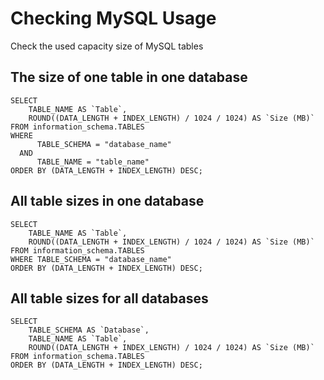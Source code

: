 # Checking MySQL Usage

Check the used capacity size of MySQL tables

## The size of one table in one database

```
SELECT
    TABLE_NAME AS `Table`,
    ROUND((DATA_LENGTH + INDEX_LENGTH) / 1024 / 1024) AS `Size (MB)`
FROM information_schema.TABLES
WHERE
      TABLE_SCHEMA = "database_name"
  AND
      TABLE_NAME = "table_name"
ORDER BY (DATA_LENGTH + INDEX_LENGTH) DESC;
```

## All table sizes in one database

```
SELECT
    TABLE_NAME AS `Table`,
    ROUND((DATA_LENGTH + INDEX_LENGTH) / 1024 / 1024) AS `Size (MB)`
FROM information_schema.TABLES
WHERE TABLE_SCHEMA = "database_name"
ORDER BY (DATA_LENGTH + INDEX_LENGTH) DESC;
```

## All table sizes for all databases

```
SELECT
    TABLE_SCHEMA AS `Database`,
    TABLE_NAME AS `Table`,
    ROUND((DATA_LENGTH + INDEX_LENGTH) / 1024 / 1024) AS `Size (MB)`
FROM information_schema.TABLES
ORDER BY (DATA_LENGTH + INDEX_LENGTH) DESC;
```
